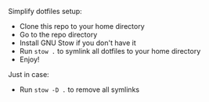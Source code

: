 Simplify dotfiles setup:

- Clone this repo to your home directory
- Go to the repo directory
- Install GNU Stow if you don't have it
- Run `stow .` to symlink all dotfiles to your home directory
- Enjoy!

Just in case:

- Run `stow -D .` to remove all symlinks
